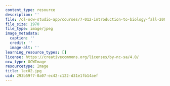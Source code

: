 ```yaml
---
content_type: resource
description: ''
file: /ol-ocw-studio-app/courses/7-012-introduction-to-biology-fall-2004/293b59f70a07ec42c122d31e1fb14aef_lec02.jpg
file_size: 1970
file_type: image/jpeg
image_metadata:
  caption: ''
  credit: ''
  image-alt: ''
learning_resource_types: []
license: https://creativecommons.org/licenses/by-nc-sa/4.0/
ocw_type: OCWImage
resourcetype: Image
title: lec02.jpg
uid: 293b59f7-0a07-ec42-c122-d31e1fb14aef
---
```

